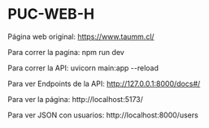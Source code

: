 # PUC-WEB-H
Página web original: https://www.taumm.cl/


Para correr la pagina:
npm run dev

Para correr la API:
uvicorn main:app --reload

Para ver Endpoints de la API:
http://127.0.0.1:8000/docs#/

Para ver la página:
http://localhost:5173/

Para ver JSON con usuarios:
http://localhost:8000/users







